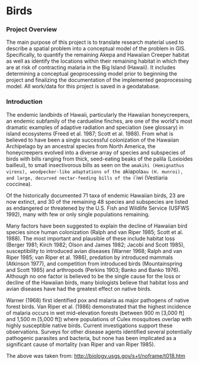 # Birds

### Project Overview
The main purpose of this project is to translate research material used to describe a spatial problem into a conceptual model of the problem in GIS. Specifically, to quantify the remaining Akepa and Hawaiian Creeper habitat as well as identify the locations within their remaining habitat in which they are at risk of contracting malaria in the Big Island (Hawaii). It includes determining a conceptual geoprocessing model prior to beginning the project and finalizing the documentation of the implemented geoprocessing model. All work/data for this project is saved in a geodatabase. 

### Introduction
The endemic landbirds of Hawaii, particularly the Hawaiian honeycreepers, an endemic subfamily of the cardueline finches, are one of the world's most dramatic examples of adaptive radiation and speciation (see glossary) in island ecosystems (Freed et al. 1987; Scott et al. 1988). From what is believed to have been a single successful colonization of the Hawaiian Archipelago by an ancestral species from North America, the honeycreepers evolved into a diverse array of species and subspecies of birds with bills ranging from thick, seed-eating beaks of the palila (Loxioides bailleui), to small insectivorous bills as seen on the `amakihi (Hemignathus virens), woodpecker-like adaptations of the `akiapola`au (H. munroi), and large, decurved nectar-feeding bills of the `i`iwi (Vestiaria coccinea).

Of the historically documented 71 taxa of endemic Hawaiian birds, 23 are now extinct, and 30 of the remaining 48 species and subspecies are listed as endangered or threatened by the U.S. Fish and Wildlife Service (USFWS 1992), many with few or only single populations remaining.

Many factors have been suggested to explain the decline of Hawaiian bird species since human colonization (Ralph and van Riper 1985; Scott et al. 1988). The most important and plausible of these include habitat loss (Berger 1981; Kirch 1982; Olson and James 1982; Jacobi and Scott 1985), susceptibility to introduced avian diseases (Warner 1968; Ralph and van Riper 1985; van Riper et al. 1986), predation by introduced mammals (Atkinson 1977), and competition from introduced birds (Mountainspring and Scott 1985) and arthropods (Perkins 1903; Banko and Banko 1976). Although no one factor is believed to be the single cause for the loss or decline of the Hawaiian birds, many biologists believe that habitat loss and avian diseases have had the greatest effect on native birds.

Warner (1968) first identified pox and malaria as major pathogens of native forest birds. Van Riper et al. (1986) demonstrated that the highest incidence of malaria occurs in wet mid-elevation forests (between 900 m [3,000 ft] and 1,500 m [5,000 ft]) where populations of Culex mosquitoes overlap with highly susceptible native birds. Current investigations support these observations. Surveys for other disease agents identified several potentially pathogenic parasites and bacteria, but none has been implicated as a significant cause of mortality (van Riper and van Riper 1985).

The above was taken from: http://biology.usgs.gov/s+t/noframe/t018.htm


